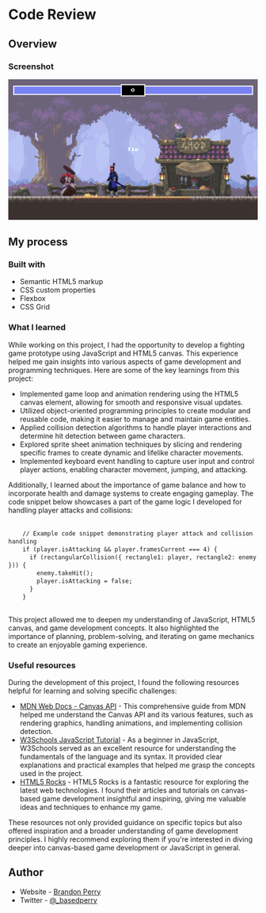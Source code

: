 <h1>Code Review</h1>
  <h2>Overview</h2>
  <h3>Screenshot</h3>
  <img src="Screenshot.png" alt="Screenshot">

  <h2>My process</h2>

  <h3>Built with</h3>
  <ul>
    <li>Semantic HTML5 markup</li>
    <li>CSS custom properties</li>
    <li>Flexbox</li>
    <li>CSS Grid</li>
  </ul>

  <h3>What I learned</h3>
  <p>
  While working on this project, I had the opportunity to develop a fighting game prototype using JavaScript and HTML5 canvas. This experience helped me gain insights into various aspects of game development and programming techniques. Here are some of the key learnings from this project:
</p>

<ul>
  <li>Implemented game loop and animation rendering using the HTML5 canvas element, allowing for smooth and responsive visual updates.</li>
  <li>Utilized object-oriented programming principles to create modular and reusable code, making it easier to manage and maintain game entities.</li>
  <li>Applied collision detection algorithms to handle player interactions and determine hit detection between game characters.</li>
  <li>Explored sprite sheet animation techniques by slicing and rendering specific frames to create dynamic and lifelike character movements.</li>
  <li>Implemented keyboard event handling to capture user input and control player actions, enabling character movement, jumping, and attacking.</li>
</ul>

<p>
  Additionally, I learned about the importance of game balance and how to incorporate health and damage systems to create engaging gameplay. The code snippet below showcases a part of the game logic I developed for handling player attacks and collisions:
</p>

<pre>
  <code>
    // Example code snippet demonstrating player attack and collision handling
    if (player.isAttacking && player.framesCurrent === 4) {
      if (rectangularCollision({ rectangle1: player, rectangle2: enemy })) {
        enemy.takeHit();
        player.isAttacking = false;
      }
    }
  </code>
</pre>

<p>
  This project allowed me to deepen my understanding of JavaScript, HTML5 canvas, and game development concepts. It also highlighted the importance of planning, problem-solving, and iterating on game mechanics to create an enjoyable gaming experience.
</p>

  <h3>Useful resources</h3>
<p>During the development of this project, I found the following resources helpful for learning and solving specific challenges:</p>

<ul>
  <li>
    <a href="https://developer.mozilla.org/en-US/docs/Web/API/Canvas_API" target="_blank">MDN Web Docs - Canvas API</a> - This comprehensive guide from MDN helped me understand the Canvas API and its various features, such as rendering graphics, handling animations, and implementing collision detection.
  </li>
  <li>
    <a href="https://www.w3schools.com/js/default.asp" target="_blank">W3Schools JavaScript Tutorial</a> - As a beginner in JavaScript, W3Schools served as an excellent resource for understanding the fundamentals of the language and its syntax. It provided clear explanations and practical examples that helped me grasp the concepts used in the project.
  </li>
  <li>
    <a href="https://www.html5rocks.com/" target="_blank">HTML5 Rocks</a> - HTML5 Rocks is a fantastic resource for exploring the latest web technologies. I found their articles and tutorials on canvas-based game development insightful and inspiring, giving me valuable ideas and techniques to enhance my game.
  </li>
</ul>

<p>These resources not only provided guidance on specific topics but also offered inspiration and a broader understanding of game development principles. I highly recommend exploring them if you're interested in diving deeper into canvas-based game development or JavaScript in general.</p>


  <h2>Author</h2>
  <ul>
    <li>Website - <a href="https://www.brandonperry.dev">Brandon Perry</a></li>
    <li>Twitter - <a href="https://www.twitter.com/_basedperry">@_basedperry</a></li>
  </ul>
